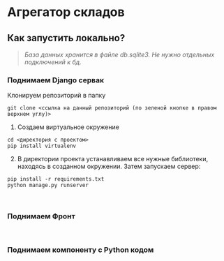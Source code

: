 # Агрегатор складов

<h2>Как запустить локально?</h2>

>*База данных хранится в файле db.sqlite3. Не нужно отдельных подключений к бд.*

<h3>Поднимаем Django сервак</h3>

Клонируем репозиторий в папку
<br>

```
git clone <ссылка на данный репозиторий (по зеленой кнопке в правом верхнем углу)>
```


1. Создаем виртуальное окружение
```
cd <директория с проектом>
pip install virtualenv
```
2. В директории проекта устанавливаем все нужные библиотеки, находясь в созданном окружении. Затем запускаем сервер:
```
pip install -r requirements.txt
python manage.py runserver
```
<br>
<h3>Поднимаем Фронт</h3>

<br>
<h3>Поднимаем компоненту с Python кодом</h3>
